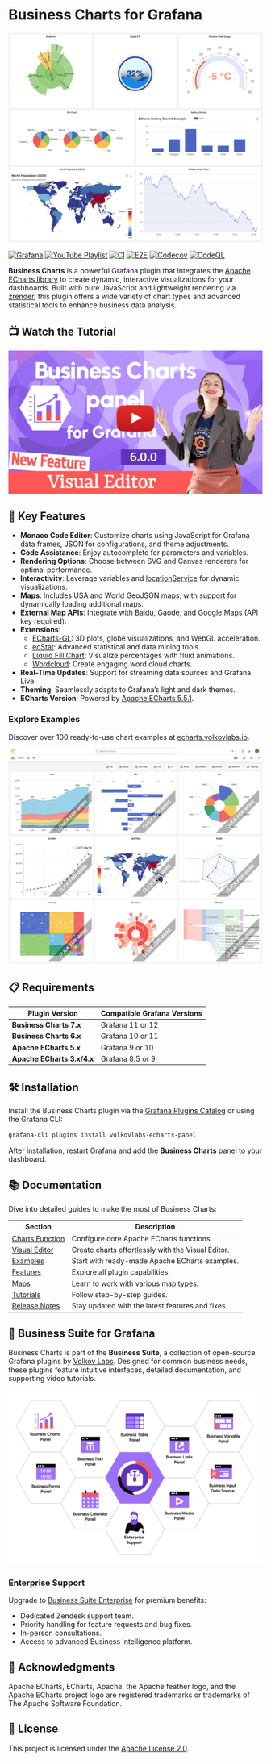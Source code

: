 # Business Charts for Grafana

![Business Charts Dashboard](https://github.com/VolkovLabs/business-charts/raw/main/src/img/dashboard.png)

[![Grafana](https://img.shields.io/badge/Grafana-12.1-orange)](https://grafana.com/)
[![YouTube Playlist](https://img.shields.io/badge/YouTube-Playlist-red)](https://youtube.com/playlist?list=PLPow72ygztmQHGWFqksEf3LebUfhqBfFu)
[![CI](https://github.com/volkovlabs/business-charts/workflows/CI/badge.svg)](https://github.com/volkovlabs/business-charts/actions/workflows/ci.yml)
[![E2E](https://github.com/volkovlabs/business-charts/workflows/E2E/badge.svg)](https://github.com/volkovlabs/business-charts/actions/workflows/e2e.yml)
[![Codecov](https://codecov.io/gh/VolkovLabs/business-charts/branch/main/graph/badge.svg)](https://codecov.io/gh/VolkovLabs/business-charts)
[![CodeQL](https://github.com/VolkovLabs/business-charts/actions/workflows/codeql-analysis.yml/badge.svg)](https://github.com/VolkovLabs/business-charts/actions/workflows/codeql-analysis.yml)

**Business Charts** is a powerful Grafana plugin that integrates the [Apache ECharts library](https://echarts.apache.org/en/index.html) to create dynamic, interactive visualizations for your dashboards. Built with pure JavaScript and lightweight rendering via [zrender](http://ecomfe.github.io/zrender/), this plugin offers a wide variety of chart types and advanced statistical tools to enhance business data analysis.

## 📺 **Watch the Tutorial**

[![Business Charts 6.0.0 | Visual Editor Tutorial](https://raw.githubusercontent.com/volkovlabs/business-charts/main/img/business-charts.png)](https://youtu.be/adOjUxrfysc)

## 🚀 Key Features

- **Monaco Code Editor**: Customize charts using JavaScript for Grafana data frames, JSON for configurations, and theme adjustments.
- **Code Assistance**: Enjoy autocomplete for parameters and variables.
- **Rendering Options**: Choose between SVG and Canvas renderers for optimal performance.
- **Interactivity**: Leverage variables and [locationService](https://grafana.com/docs/grafana/latest/developers/plugins/create-a-grafana-plugin/extend-a-plugin/add-support-for-variables/#set-a-variable-from-your-plugin) for dynamic visualizations.
- **Maps**: Includes USA and World GeoJSON maps, with support for dynamically loading additional maps.
- **External Map APIs**: Integrate with Baidu, Gaode, and Google Maps (API key required).
- **Extensions**:
  - [ECharts-GL](https://github.com/ecomfe/echarts-gl): 3D plots, globe visualizations, and WebGL acceleration.
  - [ecStat](https://github.com/ecomfe/echarts-stat): Advanced statistical and data mining tools.
  - [Liquid Fill Chart](https://github.com/ecomfe/echarts-liquidfill): Visualize percentages with fluid animations.
  - [Wordcloud](https://github.com/ecomfe/echarts-wordcloud): Create engaging word cloud charts.
- **Real-Time Updates**: Support for streaming data sources and Grafana Live.
- **Theming**: Seamlessly adapts to Grafana’s light and dark themes.
- **ECharts Version**: Powered by [Apache ECharts 5.5.1](https://github.com/apache/echarts/releases/tag/5.5.1).

### Explore Examples

Discover over 100 ready-to-use chart examples at [echarts.volkovlabs.io](https://echarts.volkovlabs.io).

[![Example Charts](https://github.com/VolkovLabs/business-charts/raw/main/src/img/examples.png)](https://echarts.volkovlabs.io)

## 📋 Requirements

| Plugin Version             | Compatible Grafana Versions |
| -------------------------- | --------------------------- |
| **Business Charts 7.x**    | Grafana 11 or 12            |
| **Business Charts 6.x**    | Grafana 10 or 11            |
| **Apache ECharts 5.x**     | Grafana 9 or 10             |
| **Apache ECharts 3.x/4.x** | Grafana 8.5 or 9            |

## 🛠️ Installation

Install the Business Charts plugin via the [Grafana Plugins Catalog](https://grafana.com/grafana/plugins/volkovlabs-echarts-panel/) or using the Grafana CLI:

```bash
grafana-cli plugins install volkovlabs-echarts-panel
```

After installation, restart Grafana and add the **Business Charts** panel to your dashboard.

## 📚 Documentation

Dive into detailed guides to make the most of Business Charts:

| Section                                                                      | Description                                        |
| ---------------------------------------------------------------------------- | -------------------------------------------------- |
| [Charts Function](https://volkovlabs.io/plugins/business-charts/options/)    | Configure core Apache ECharts functions.           |
| [Visual Editor](https://volkovlabs.io/plugins/business-charts/visualeditor/) | Create charts effortlessly with the Visual Editor. |
| [Examples](https://volkovlabs.io/plugins/business-charts/examples/)          | Start with ready-made Apache ECharts examples.     |
| [Features](https://volkovlabs.io/plugins/business-charts/features/)          | Explore all plugin capabilities.                   |
| [Maps](https://volkovlabs.io/plugins/business-charts/maps/)                  | Learn to work with various map types.              |
| [Tutorials](https://volkovlabs.io/plugins/business-charts/tutorials/)        | Follow step-by-step guides.                        |
| [Release Notes](https://volkovlabs.io/plugins/business-charts/release/)      | Stay updated with the latest features and fixes.   |

## 🌟 Business Suite for Grafana

Business Charts is part of the **Business Suite**, a collection of open-source Grafana plugins by [Volkov Labs](https://volkovlabs.io/). Designed for common business needs, these plugins feature intuitive interfaces, detailed documentation, and supporting video tutorials.

[![Business Suite for Grafana](https://raw.githubusercontent.com/VolkovLabs/.github/main/business.png)](https://volkovlabs.io/plugins/)

### Enterprise Support

Upgrade to [Business Suite Enterprise](https://volkovlabs.io/pricing/) for premium benefits:

- Dedicated Zendesk support team.
- Priority handling for feature requests and bug fixes.
- In-person consultations.
- Access to advanced Business Intelligence platform.

## 🙏 Acknowledgments

Apache ECharts, ECharts, Apache, the Apache feather logo, and the Apache ECharts project logo are registered trademarks or trademarks of The Apache Software Foundation.

## 📜 License

This project is licensed under the [Apache License 2.0](https://github.com/volkovlabs/business-charts/blob/main/LICENSE).
